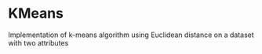 # KMeans
Implementation of k-means algorithm using Euclidean distance on a dataset with two attributes
